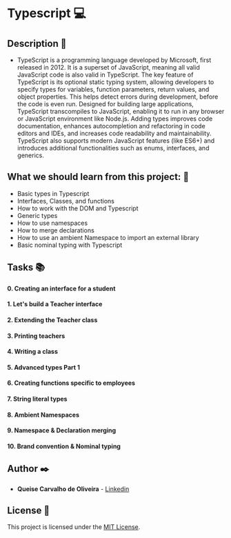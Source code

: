 # **Typescript** :computer:

## **Description** :speech_balloon:

* TypeScript is a programming language developed by Microsoft, first released in 2012. It is a superset of JavaScript, meaning all valid JavaScript code is also valid in TypeScript. The key feature of TypeScript is its optional static typing system, allowing developers to specify types for variables, function parameters, return values, and object properties. This helps detect errors during development, before the code is even run. Designed for building large applications, TypeScript transcompiles to JavaScript, enabling it to run in any browser or JavaScript environment like Node.js. Adding types improves code documentation, enhances autocompletion and refactoring in code editors and IDEs, and increases code readability and maintainability. TypeScript also supports modern JavaScript features (like ES6+) and introduces additional functionalities such as enums, interfaces, and generics.

## **What we should learn from this project:** :bookmark_tabs:

* Basic types in Typescript
* Interfaces, Classes, and functions
* How to work with the DOM and Typescript
* Generic types
* How to use namespaces
* How to merge declarations
* How to use an ambient Namespace to import an external library
* Basic nominal typing with Typescript

## **Tasks** :books:

#### **0. Creating an interface for a student**

#### **1. Let's build a Teacher interface**

#### **2. Extending the Teacher class**

#### **3. Printing teachers**

#### **4. Writing a class**

#### **5. Advanced types Part 1**

#### **6. Creating functions specific to employees**

#### **7. String literal types**

#### **8. Ambient Namespaces**

#### **9. Namespace & Declaration merging**

#### **10. Brand convention & Nominal typing**

## **Author** :black_nib:

* **Queise Carvalho de Oliveira** - [Linkedin](https://www.linkedin.com/in/queise-carvalho-de-oliveira-50359749/)


## License :page_with_curl:
This project is licensed under the [MIT License](https://opensource.org/license/mit/).

